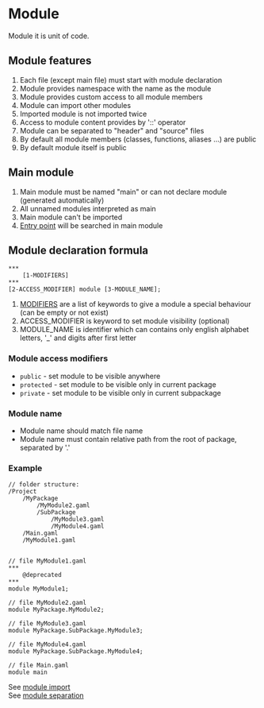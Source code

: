 # Module

Module it is unit of code.



## Module features

1. Each file (except main file) must start with module declaration
2. Module provides namespace with the name as the module
3. Module provides custom access to all module members
4. Module can import other modules
5. Imported module is not imported twice
6. Access to module content provides by '::' operator
7. Module can be separated to "header" and "source" files
8. By default all module members (classes, functions, aliases ...) are public
9. By default module itself is public



## Main module

1. Main module must be named "main" or can not declare module (generated automatically)
2. All unnamed modules interpreted as main
3. Main module can't be imported
4. [Entry point](../8-Main/01-Main.md) will be searched in main module



## Module declaration formula

```
***
	[1-MODIFIERS]
***
[2-ACCESS_MODIFIER] module [3-MODULE_NAME]; 
```
1. [MODIFIERS](04-ModuleModifiers.md) are a list of keywords to give a module a special behaviour (can be empty or not exist)
2. ACCESS_MODIFIER is keyword to set module visibility (optional)
3. MODULE_NAME is identifier which can contains only english alphabet letters, '_' and digits after first letter

### Module access modifiers

- `public` - set module to be visible anywhere
- `protected` - set module to be visible only in current package
- `private` - set module to be visible only in current subpackage

### Module name

- Module name should match file name
- Module name must contain relative path from the root of package, separated by '.'

### Example

```
// folder structure:
/Project
	/MyPackage
		/MyModule2.gaml
		/SubPackage
			/MyModule3.gaml
			/MyModule4.gaml
	/Main.gaml
	/MyModule1.gaml


// file MyModule1.gaml
***
	@deprecated
***
module MyModule1;

// file MyModule2.gaml
module MyPackage.MyModule2;

// file MyModule3.gaml
module MyPackage.SubPackage.MyModule3;

// file MyModule4.gaml
module MyPackage.SubPackage.MyModule4;

// file Main.gaml
module main
```



See [module import](05-ModuleImport.md) \
See [module separation](06-ModuleSeparation.md)
